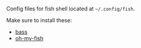Config files for fish shell located at `~/.config/fish`.

Make sure to install these:
* [bass](https://github.com/edc/bass)
* [oh-my-fish](https://github.com/oh-my-fish/oh-my-fish)
